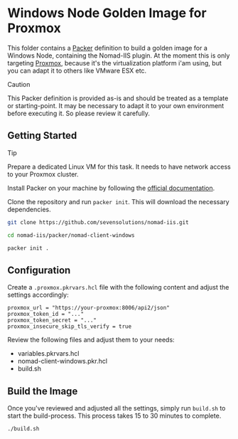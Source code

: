 # Windows Node Golden Image for Proxmox

This folder contains a [Packer](https://www.packer.io/) definition to build a golden image for a Windows Node, containing the Nomad-IIS plugin.
At the moment this is only targeting [Proxmox](https://www.proxmox.com/en/), because it's the virtualization platform i'am using, but you can adapt it to others like VMware ESX etc.

> [!CAUTION]  
> This Packer definition is provided as-is and should be treated as a template or starting-point. It may be necessary to adapt it to your own environment before executing it. So please review it carefully.

## Getting Started

> [!TIP]  
> Prepare a dedicated Linux VM for this task. It needs to have network access to your Proxmox cluster.

Install Packer on your machine by following the [official documentation](https://developer.hashicorp.com/packer/install).

Clone the repository and run `packer init`. This will download the necessary dependencies.

```bash
git clone https://github.com/sevensolutions/nomad-iis.git

cd nomad-iis/packer/nomad-client-windows

packer init .
```

## Configuration

Create a `.proxmox.pkrvars.hcl` file with the following content and adjust the settings accordingly:

```
proxmox_url = "https://your-proxmox:8006/api2/json"
proxmox_token_id = "..."
proxmox_token_secret = "..."
proxmox_insecure_skip_tls_verify = true
```

Review the following files and adjust them to your needs:

- variables.pkrvars.hcl
- nomad-client-windows.pkr.hcl
- build.sh

## Build the Image

Once you've reviewed and adjusted all the settings, simply run `build.sh` to start the build-process. This process takes 15 to 30 minutes to complete.

```bash
./build.sh
```
